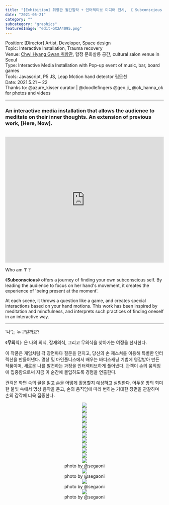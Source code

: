 ```yaml
---
title: "[Exhibition] 취향관 월간일락 + 인터렉티브 미디어 전시, 《 Subconscious 》, Seoul"
date: "2021-05-21"
category: ""
subcategory: "graphics"
featuredImage: "edit-GX2A4095.png"
---
```


<div class="intro">
Position: [Director] Artist, Developer, Space design<br />
Topic: Interactive Installation, Trauma recovery <br />
Venue: <a target="_blank" rel="noreferrer" href="https://www.instagram.com/chwihyang.gwan/">Chwi Hyang Gwan 취향관</a>, 합정 문화살롱 공간, cultural salon venue in Seoul <br />
Type: Interactive Media Installation with Pop-up event of music, bar, board games<br />
Tools: Javascript, P5 JS, Leap Motion hand detector 립모션<br />
Date: 2021.5.21 ~ 22 <br />
Thanks to: @azure_kisser curator | @doodlefingers @geo.ji_ @ok_hanna_ok for photos and videos 
</div>
<hr />

<h3>An interactive media installation that allows the audience to meditate on their inner thoughts. 
An extension of previous work, [Here, Now].
</h3><br />

<iframe width="100%" height="400" src="https://www.youtube.com/embed/aO-NJDvEL2o" title="YouTube video player" frameborder="0" allow="accelerometer; autoplay; clipboard-write; encrypted-media; gyroscope; picture-in-picture" allowfullscreen></iframe>

Who am ‘I’ ?

《**Subconscious**》 offers a journey of finding your own subconscious self. By leading the audience to focus on her hand's movement, it creates the experience of 'being present at the moment'.

At each scene, it throws a question like a game, and creates special interactions based on your hand motions. This work has been inspired by meditation and mindfulness, and interprets such practices of finding oneself in an interactive way.

<hr />
‘나’는 누구일까요?

《**무의식**》은 나의 의식, 잠재의식, 그리고 무의식을 찾아가는 여정을 선사한다.

이 작품은 게임처럼 각 장면마다 질문을 던지고, 당신의 손 제스쳐를 이용해 특별한 인터렉션을 만들어낸다. 명상 및 마인풀니스에서 배우는 바디스캐닝 기법에 영감받아 만든 작품이며, 새로운 나를 발견하는 과정을 인터렉티브하게 풀어냈다. 관객이 손의 움직임에 집중함으로써 지금 이 순간에 몰입하도록 경험을 연출한다.

관객은 화면 속의 글을 읽고 손을 어떻게 활용할지 예상하고 실험한다. 어두운 방의 희미한 불빛 속에서 명상 음악을 듣고, 손의 움직임에 따라 변하는 거대한 장면을 관찰하며 손의 감각에 더욱 집중한다. 

<figure style="display: block; margin: 0 auto; text-align: center">
<img src="edit-GX2A4010.png">
<figcaption></figcaption>
</figure>

<figure style="display: block; margin: 0 auto; text-align: center">
<img src="edit-GX2A4041.png">
<figcaption></figcaption>
</figure>

<figure style="display: block; margin: 0 auto; text-align: center">
<img src="./edit-GX2A4095_1.png">
<figcaption></figcaption>
</figure>

<figure style="display: block; margin: 0 auto; text-align: center">
<img src="./edit-GX2A4098.png">
<figcaption></figcaption>
</figure>

<figure style="display: block; margin: 0 auto; text-align: center">
<img src="edit-GX2A4123.png">
<figcaption></figcaption>
</figure>

<figure style="display: block; margin: 0 auto; text-align: center">
<img src="edit-GX2A4166.png">
<figcaption></figcaption>
</figure>

<figure style="display: block; margin: 0 auto; text-align: center">
<img src="edit-IMG_2279.jpg">
<figcaption></figcaption>
</figure>

<figure style="display: block; margin: 0 auto; text-align: center">
<img src="IMG_4BF73844BE12-1.jpeg">
<figcaption></figcaption>
</figure>

<figure style="display: block; margin: 0 auto; text-align: center">
<img src="edit-IMG_2062_Original.jpg">
<figcaption></figcaption>
</figure>

<figure style="display: block; margin: 0 auto; text-align: center">
<img src="edit-IMG_2099_Original.jpg">
<figcaption></figcaption>
</figure>

<figure style="display: block; margin: 0 auto; text-align: center">
<img src="edit-IMG_2122_Original.jpg">
<figcaption></figcaption>
</figure>

<figure style="width: 70%; display: block; margin: 0 auto; text-align: center">
<img src="chwi-poster.jpg">
<figcaption>photo by @segaoni</figcaption>
</figure>

<figure style="width: 70%; display: block; margin: 0 auto; text-align: center">
<img src="chwi-1.jpg">
<figcaption>photo by @segaoni</figcaption>
</figure>

<figure style="width: 70%; display: block; margin: 0 auto; text-align: center">
<img src="chwi-2.jpg">
<figcaption>photo by @segaoni</figcaption>
</figure>

<figure style="width: 70%; display: block; margin: 0 auto; text-align: center">
<img src="chwi-3.jpg">
<figcaption>photo by @segaoni</figcaption>
</figure>